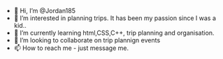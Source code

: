 - 👋 Hi, I’m @Jordan185
- 👀 I’m interested in planning trips. It has been my passion since I was a kid..
- 🌱 I’m currently learning html,CSS,C++, trip planning and organisation. 
- 💞️ I’m looking to collaborate on trip plannign events
- 📫 How to reach me - just message me.

<!---
Jordan185/Jordan185 is a ✨ special ✨ repository because its `README.md` (this file) appears on your GitHub profile.
You can click the Preview link to take a look at your changes.
--->
